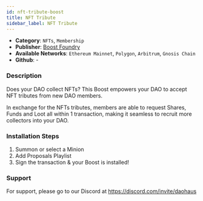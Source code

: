 ```yaml
---
id: nft-tribute-boost
title: NFT Tribute
sidebar_label: NFT Tribute
---
```


* **Category**: `NFTs`, `Membership`
* **Publisher**: [Boost Foundry](https://app.daohaus.club/dao/0x64/0xbceaa243b78912e55cbf1a3a5ff74d5713ea435)
* **Available Networks**: `Ethereum Mainnet`,  `Polygon`, `Arbitrum`, `Gnosis Chain`
* **Github**: -

### Description

Does your DAO collect NFTs? This Boost empowers your DAO to accept NFT tributes from new DAO members.

In exchange for the NFTs tributes, members are able to request Shares, Funds and Loot all within 1 transaction, making it seamless to recruit more collectors into your DAO.

### Installation Steps

1. Summon or select a Minion
2. Add Proposals Playlist
3. Sign the transaction & your Boost is installed!

### Support

For support, please go to our Discord at https://discord.com/invite/daohaus
